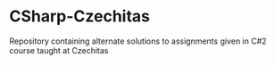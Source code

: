 # CSharp-Czechitas
Repository containing alternate solutions to assignments given in C#2 course taught at Czechitas
